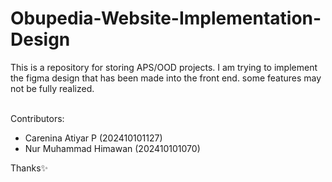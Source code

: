 # Obupedia-Website-Implementation-Design

This is a repository for storing APS/OOD projects. I am trying to implement the figma design that has been made into the front end. some features may not be fully realized.

<br>
Contributors:

- Carenina Atiyar P (202410101127)
- Nur Muhammad Himawan (202410101070)

Thanks✨
